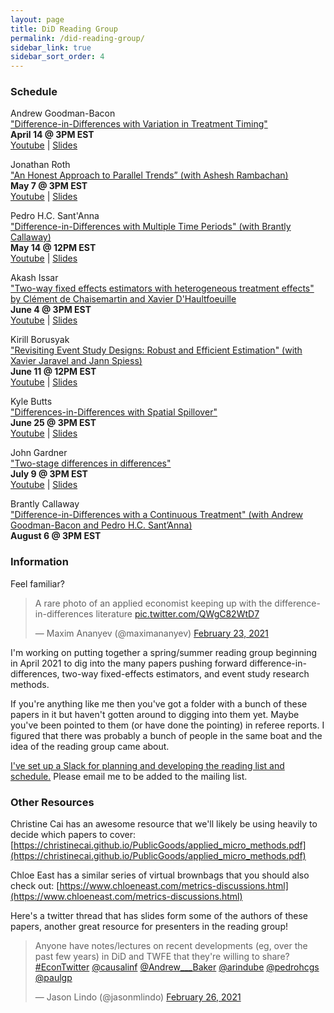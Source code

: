 ```yaml
---
layout: page
title: DiD Reading Group
permalink: /did-reading-group/
sidebar_link: true
sidebar_sort_order: 4
---
```


### Schedule

Andrew Goodman-Bacon  
["Difference-in-Differences with Variation in Treatment Timing"](http://goodman-bacon.com/pdfs/ddtiming.pdf)  
**April 14 @ 3PM EST**  
[Youtube](https://youtu.be/m1xSMNTKoMs) | [Slides](https://www.dropbox.com/s/1udnyk751ig5nlg/bacon_dd_timing_4_14_2021.pptx?dl=0)

Jonathan Roth  
["An Honest Approach to Parallel Trends” (with Ashesh Rambachan)](https://jonathandroth.github.io/assets/files/HonestParallelTrends_Main.pdf)  
**May 7 @ 3PM EST**  
[Youtube](https://www.youtube.com/watch?v=F8C1xaPoRvM) | [Slides](https://www.dropbox.com/s/dj9is94cxmby5rp/slides_Ottawa_reading_group_20210507.pdf?dl=0)

Pedro H.C. Sant'Anna  
["Difference-in-Differences with Multiple Time Periods" (with Brantly Callaway)](https://pedrohcgs.github.io/files/Callaway_SantAnna_2020.pdf)  
**May 14 @ 12PM EST**  
[Youtube](https://youtu.be/VLviaylakAo) | [Slides](https://pedrohcgs.github.io/files/Callaway_SantAnna_2020_slides.pdf)

Akash Issar   
["Two-way fixed effects estimators with heterogeneous treatment effects" by Clément de Chaisemartin and Xavier D'Haultfoeuille](https://sites.google.com/site/clementdechaisemartin/two_way_FE.pdf)  
**June 4 @ 3PM EST**  
[Youtube](https://youtu.be/xA8dmXfucoE) | [Slides](https://www.dropbox.com/s/zd3sh9yu9258m0p/Two_Way_Fixed_Effects_With_Heterogeneous_Treatment_Effects.pdf?dl=0)

Kirill Borusyak  
["Revisiting Event Study Designs: Robust and Efficient Estimation" (with Xavier Jaravel and Jann Spiess)](https://www.google.com/url?q=https%3A%2F%2Fwww.dropbox.com%2Fs%2Fy92mmyndlbkufo1%2FDraft_RobustAndEfficient.pdf%3Fraw%3D1&sa=D&sntz=1&usg=AFQjCNGGDRt4xPz3hCXhTWxchHJWh-1m_Q)  
**June 11 @ 12PM EST**  
[Youtube](https://www.youtube.com/watch?v=rdfTxWnudt4) | [Slides](https://www.dropbox.com/s/wxthuvq7w44ouw5/Robust%20and%20efficient%20slides.pdf?dl=0)

Kyle Butts  
["Differences-in-Differences with Spatial Spillover"](https://kylebutts.com/files/Spillover.pdf)  
**June 25 @ 3PM EST**  
[Youtube](https://youtu.be/nZrsaqG9FI4) | [Slides](https://kylebutts.com/files/spillover_slides.pdf)

John Gardner  
["Two-stage differences in differences"](https://jrgcmu.github.io/2sdd_current.pdf)  
**July 9 @ 3PM EST**  
[Youtube](https://youtu.be/6mVfQkmpghY) | [Slides](https://jrgcmu.github.io/2sdd_weai.pdf)

Brantly Callaway  
["Difference-in-Differences with a Continuous Treatment" (with Andrew Goodman-Bacon and Pedro H.C. Sant’Anna)](https://arxiv.org/abs/2107.02637)  
**August 6 @ 3PM EST**  


### Information

Feel familiar?

<blockquote class="twitter-tweet" data-partner="tweetdeck" width="252"><p lang="en" dir="ltr">A rare photo of an applied economist keeping up with the difference-in-differences literature <a href="https://t.co/QWgC82WtD7">pic.twitter.com/QWgC82WtD7</a></p>&mdash; Maxim Ananyev (@maximananyev) <a href="https://twitter.com/maximananyev/status/1364080411471568902?ref_src=twsrc%5Etfw">February 23, 2021</a></blockquote>
<script async src="https://platform.twitter.com/widgets.js" charset="utf-8"></script>

I'm working on putting together a spring/summer reading group beginning in April 2021 to dig into the many papers pushing forward difference-in-differences, two-way fixed-effects estimators, and event study research methods.

If you're anything like me then you've got a folder with a bunch of these papers in it but haven't gotten around to digging into them yet. Maybe you've been pointed to them (or have done the pointing) in referee reports. I figured that there was probably a bunch of people in the same boat and the idea of the reading group came about.

[I've set up a Slack for planning and developing the reading list and schedule.](https://join.slack.com/t/didreadinggroup/shared_invite/zt-om7731j4-mStg1euFLqKM0hFdFYnYsA) Please email me to be added to the mailing list.


### Other Resources
Christine Cai has an awesome resource that we'll likely be using heavily to decide which papers to cover: [https://christinecai.github.io/PublicGoods/applied_micro_methods.pdf](https://christinecai.github.io/PublicGoods/applied_micro_methods.pdf)

Chloe East has a similar series of virtual brownbags that you should also check out: [https://www.chloeneast.com/metrics-discussions.html](https://www.chloeneast.com/metrics-discussions.html)

Here's a twitter thread that has slides form some of the authors of these papers, another great resource for presenters in the reading group!

<blockquote class="twitter-tweet" data-partner="tweetdeck"><p lang="en" dir="ltr">Anyone have notes/lectures on recent developments (eg, over the past few years) in DiD and TWFE that they&#39;re willing to share? <a href="https://twitter.com/hashtag/EconTwitter?src=hash&amp;ref_src=twsrc%5Etfw">#EconTwitter</a>  <a href="https://twitter.com/causalinf?ref_src=twsrc%5Etfw">@causalinf</a> <a href="https://twitter.com/Andrew___Baker?ref_src=twsrc%5Etfw">@Andrew___Baker</a> <a href="https://twitter.com/arindube?ref_src=twsrc%5Etfw">@arindube</a> <a href="https://twitter.com/pedrohcgs?ref_src=twsrc%5Etfw">@pedrohcgs</a> <a href="https://twitter.com/paulgp?ref_src=twsrc%5Etfw">@paulgp</a></p>&mdash; Jason Lindo (@jasonmlindo) <a href="https://twitter.com/jasonmlindo/status/1365313489800228867?ref_src=twsrc%5Etfw">February 26, 2021</a></blockquote>
<script async src="https://platform.twitter.com/widgets.js" charset="utf-8"></script>
